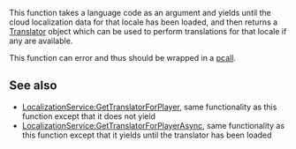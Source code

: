 This function takes a language code as an argument and yields until the cloud localization data for that locale has been loaded, and then returns a [Translator](https://developer.roblox.com/en-us/api-reference/class/Translator) object which can be used to perform translations for that locale if any are available.

This function can error and thus should be wrapped in a [pcall](https://developer.roblox.com/en-us/articles/Built-in-Functions-&-Variables-—-Lua).

See also
--------

*   [LocalizationService:GetTranslatorForPlayer](https://developer.roblox.com/en-us/api-reference/function/LocalizationService/GetTranslatorForPlayer), same functionality as this function except that it does not yield
*   [LocalizationService:GetTranslatorForPlayerAsync](https://developer.roblox.com/en-us/api-reference/function/LocalizationService/GetTranslatorForPlayerAsync), same functionality as this function except that it yields until the translator has been loaded